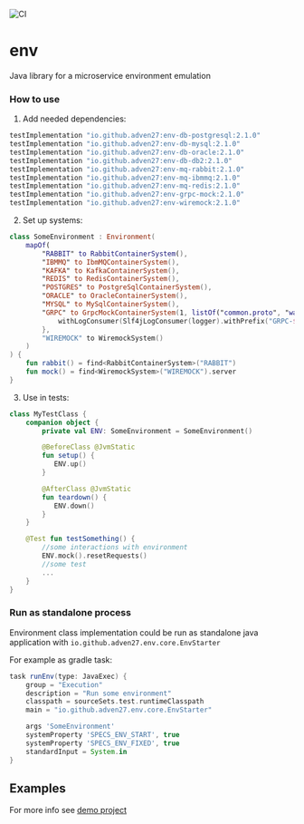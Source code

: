 ![CI](https://github.com/Adven27/env/workflows/CI/badge.svg)
# env
Java library for a microservice environment emulation


### How to use
1. Add needed dependencies:
```groovy
testImplementation "io.github.adven27:env-db-postgresql:2.1.0"
testImplementation "io.github.adven27:env-db-mysql:2.1.0"
testImplementation "io.github.adven27:env-db-oracle:2.1.0"
testImplementation "io.github.adven27:env-db-db2:2.1.0"
testImplementation "io.github.adven27:env-mq-rabbit:2.1.0"
testImplementation "io.github.adven27:env-mq-ibmmq:2.1.0"
testImplementation "io.github.adven27:env-mq-redis:2.1.0"
testImplementation "io.github.adven27:env-grpc-mock:2.1.0"
testImplementation "io.github.adven27:env-wiremock:2.1.0"
```
2. Set up systems:
```kotlin
class SomeEnvironment : Environment(
    mapOf(
        "RABBIT" to RabbitContainerSystem(),
        "IBMMQ" to IbmMQContainerSystem(),
        "KAFKA" to KafkaContainerSystem(),
        "REDIS" to RedisContainerSystem(),
        "POSTGRES" to PostgreSqlContainerSystem(),
        "ORACLE" to OracleContainerSystem(),
        "MYSQL" to MySqlContainerSystem(),
        "GRPC" to GrpcMockContainerSystem(1, listOf("common.proto", "wallet.proto")).apply {
            withLogConsumer(Slf4jLogConsumer(logger).withPrefix("GRPC-$serviceId"))
        },
        "WIREMOCK" to WiremockSystem()
    )
) {
    fun rabbit() = find<RabbitContainerSystem>("RABBIT")
    fun mock() = find<WiremockSystem>("WIREMOCK").server
}
```      
3. Use in tests:
```kotlin 
class MyTestClass {
    companion object {
        private val ENV: SomeEnvironment = SomeEnvironment() 

        @BeforeClass @JvmStatic 
        fun setup() {
           ENV.up()
        }

        @AfterClass @JvmStatic 
        fun teardown() {
           ENV.down()
        }
    }

    @Test fun testSomething() {
        //some interactions with environment
        ENV.mock().resetRequests()
        //some test
        ...
    }
} 
```

### Run as standalone process

Environment class implementation could be run as standalone java application with `io.github.adven27.env.core.EnvStarter`

For example as gradle task:
```groovy
task runEnv(type: JavaExec) {
    group = "Execution"
    description = "Run some environment"
    classpath = sourceSets.test.runtimeClasspath
    main = "io.github.adven27.env.core.EnvStarter"

    args 'SomeEnvironment'
    systemProperty 'SPECS_ENV_START', true
    systemProperty 'SPECS_ENV_FIXED', true
    standardInput = System.in
}
``` 

## Examples

For more info see [demo project](https://github.com/Adven27/service-tests/blob/master/demo/src/test/kotlin/specs/Specs.kt#L51)

